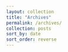 ```yaml
---
layout: collection
title: "Archives"
permalink: /archives/
collection: posts
sort_by: date
sort_order: reverse
---
```

